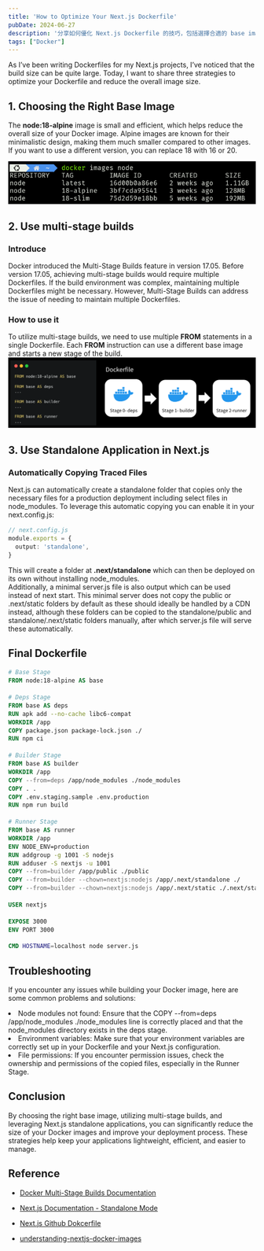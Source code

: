 ```yaml
---
title: 'How to Optimize Your Next.js Dockerfile'
pubDate: 2024-06-27
description: '分享如何優化 Next.js Dockerfile 的技巧，包括選擇合適的 base image、使用 multi-stage builds 和 standalone application'
tags: ["Docker"]
---
```

As I’ve been writing Dockerfiles for my Next.js projects, I’ve noticed that the build size can be quite large. Today, I want to share three strategies to optimize your Dockerfile and reduce the overall image size.

## 1. Choosing the Right Base Image
The **node:18-alpine** image is small and efficient, which helps reduce the overall size of your Docker image. Alpine images are known for their minimalistic design, making them much smaller compared to other images. If you want to use a different version, you can replace 18 with 16 or 20.
<br/>

![Base Image](../../../public/images/image.png)

## 2.   Use multi-stage builds
### Introduce
Docker introduced the Multi-Stage Builds feature in version 17.05. Before version 17.05, achieving multi-stage builds  would require multiple Dockerfiles. If the build environment was complex, maintaining multiple Dockerfiles might be necessary. However, Multi-Stage Builds can address the issue of needing to maintain multiple Dockerfiles.

### How to use it
To utilize multi-stage builds, we need to use multiple **FROM** statements in a single Dockerfile. Each **FROM** instruction can use a different base image and starts a new stage of the build.
![image](../../../public/images/DockerFile.png)
## 3.   Use Standalone Application in Next.js
<!-- we can see [Next.js Doc/api-reference/next-config-js/output](https://nextjs.org/docs/app/api-reference/next-config-js/output) -->
### Automatically Copying Traced Files
Next.js can automatically create a standalone folder that copies only the necessary files for a production deployment including select files in node_modules.
To leverage this automatic copying you can enable it in your next.config.js:
```typescript
// next.config.js
module.exports = {
  output: 'standalone',
}
```
This will create a folder at **.next/standalone** which can then be deployed on its own without installing node_modules.
<br/>
Additionally, a minimal server.js file is also output which can be used instead of next start. This minimal server does not copy the public or .next/static folders by default as these should ideally be handled by a CDN instead, although these folders can be copied to the standalone/public and standalone/.next/static folders manually, after which server.js file will serve these automatically.

## Final Dockerfile

```dockerfile
# Base Stage
FROM node:18-alpine AS base

# Deps Stage
FROM base AS deps
RUN apk add --no-cache libc6-compat
WORKDIR /app
COPY package.json package-lock.json ./
RUN npm ci

# Builder Stage
FROM base AS builder
WORKDIR /app
COPY --from=deps /app/node_modules ./node_modules
COPY . .
COPY .env.staging.sample .env.production
RUN npm run build

# Runner Stage
FROM base AS runner
WORKDIR /app
ENV NODE_ENV=production
RUN addgroup -g 1001 -S nodejs
RUN adduser -S nextjs -u 1001
COPY --from=builder /app/public ./public
COPY --from=builder --chown=nextjs:nodejs /app/.next/standalone ./
COPY --from=builder --chown=nextjs:nodejs /app/.next/static ./.next/static

USER nextjs

EXPOSE 3000
ENV PORT 3000

CMD HOSTNAME=localhost node server.js
```
## Troubleshooting
If you encounter any issues while building your Docker image, here are some common problems and solutions:

<li>Node modules not found: Ensure that the COPY --from=deps /app/node_modules ./node_modules line is correctly placed and that the node_modules directory exists in the deps stage.
<li>Environment variables: Make sure that your environment variables are correctly set up in your Dockerfile and your Next.js configuration.
<li>File permissions: If you encounter permission issues, check the ownership and permissions of the copied files, especially in the Runner Stage.

## Conclusion
By choosing the right base image, utilizing multi-stage builds, and leveraging Next.js standalone applications, you can significantly reduce the size of your Docker images and improve your deployment process. These strategies help keep your applications lightweight, efficient, and easier to manage.
## Reference
- [Docker Multi-Stage Builds Documentation](https://docs.docker.com/build/building/multi-stage/)

- [Next.js Documentation - Standalone Mode](https://nextjs.org/docs/app/api-reference/next-config-js/output)

- [Next.js Github Dokcerfile](https://github.com/vercel/next.js/blob/canary/examples/with-docker/Dockerfile)

- [understanding-nextjs-docker-images](https://dev.to/sliplane/understanding-nextjs-docker-images-2g08)